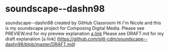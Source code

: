 # soundscape--dashn98
soundscape--dashn98 created by GitHub Classroom
Hi I'm Nicole and this is my soundscape project for Composing Digital Media.
Please see PREVIEW.md for my preview explanation [a link](https://github.com/pitt-cdm/soundscape--dashn98/blob/master/PREVIEW.md)
Please see DRAFT.md for my draft explanation  [a link] (https://github.com/pitt-cdm/soundscape--dashn98/blob/master/DRAFT.md)
